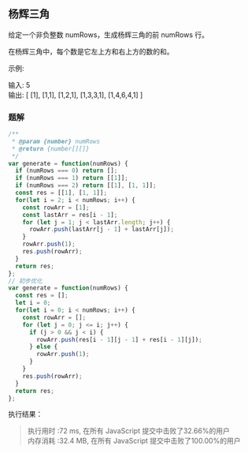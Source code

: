 ## 杨辉三角

给定一个非负整数 numRows，生成杨辉三角的前 numRows 行。

在杨辉三角中，每个数是它左上方和右上方的数的和。

示例:

输入: 5  
输出:
[
     [1],
    [1,1],
   [1,2,1],
  [1,3,3,1],
 [1,4,6,4,1]
]

### 题解

```javascript
/**
 * @param {number} numRows
 * @return {number[][]}
 */
var generate = function(numRows) {
  if (numRows === 0) return [];
  if (numRows === 1) return [[1]];
  if (numRows === 2) return [[1], [1, 1]];
  const res = [[1], [1, 1]];
  for(let i = 2; i < numRows; i++) {
    const rowArr = [1];
    const lastArr = res[i - 1];
    for (let j = 1; j < lastArr.length; j++) {
      rowArr.push(lastArr[j - 1] + lastArr[j]);
    }
    rowArr.push(1);
    res.push(rowArr);
  }
  return res;
};
// 初步优化
var generate = function(numRows) {
  const res = [];
  let i = 0;
  for(let i = 0; i < numRows; i++) {
    const rowArr = [];
    for (let j = 0; j <= i; j++) {
      if (j > 0 && j < i) {
        rowArr.push(res[i - 1][j - 1] + res[i - 1][j]);
      } else {
        rowArr.push(1);
      }
    }
    res.push(rowArr);
  }
  return res;
};
```
执行结果：
> 执行用时 :72 ms, 在所有 JavaScript 提交中击败了32.66%的用户  
> 内存消耗 :32.4 MB, 在所有 JavaScript 提交中击败了100.00%的用户

